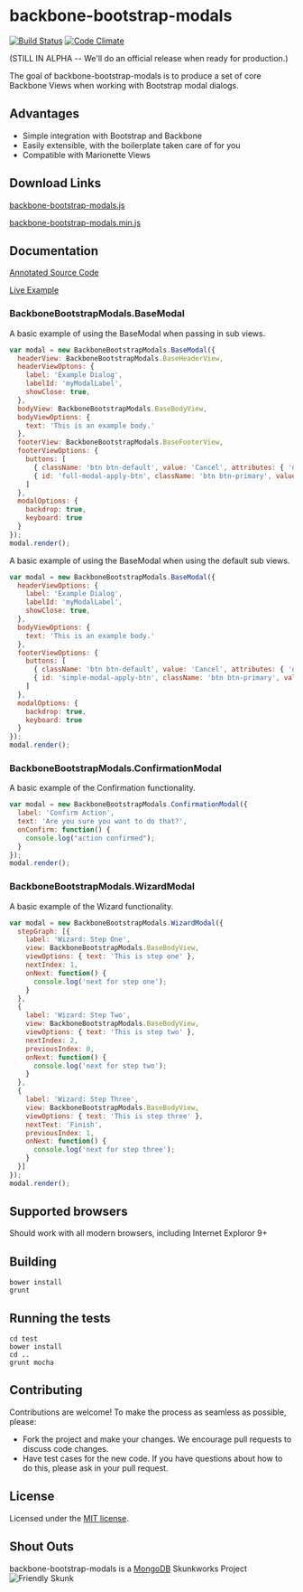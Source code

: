 backbone-bootstrap-modals
=========================
[![Build Status](https://travis-ci.org/leafygreen/backbone-bootstrap-modals.svg?branch=master)](https://travis-ci.org/leafygreen/backbone-bootstrap-modals)
[![Code Climate](https://codeclimate.com/github/leafygreen/backbone-bootstrap-modals.png)](https://codeclimate.com/github/leafygreen/backbone-bootstrap-modals)

(STILL IN ALPHA -- We'll do an official release when ready for production.)

The goal of backbone-bootstrap-modals is to produce a set of core Backbone Views
when working with Bootstrap modal dialogs.

## Advantages

- Simple integration with Bootstrap and Backbone
- Easily extensible, with the boilerplate taken care of for you
- Compatible with Marionette Views

## Download Links

[backbone-bootstrap-modals.js](https://raw.githubusercontent.com/leafygreen/backbone-bootstrap-modals/master/lib/backbone-bootstrap-modals.js)

[backbone-bootstrap-modals.min.js](https://raw.githubusercontent.com/leafygreen/backbone-bootstrap-modals/master/lib/backbone-bootstrap-modals.min.js)

## Documentation

[Annotated Source Code](http://leafygreen.github.io/backbone-bootstrap-modals/docs/backbone-bootstrap-modals.html)

[Live Example](http://leafygreen.github.io/backbone-bootstrap-modals/example.html)

### BackboneBootstrapModals.BaseModal

A basic example of using the BaseModal when passing in sub views.

```javascript
var modal = new BackboneBootstrapModals.BaseModal({
  headerView: BackboneBootstrapModals.BaseHeaderView,
  headerViewOptons: {
    label: 'Example Dialog',
    labelId: 'myModalLabel',
    showClose: true,
  },
  bodyView: BackboneBootstrapModals.BaseBodyView,
  bodyViewOptions: {
    text: 'This is an example body.'
  },
  footerView: BackboneBootstrapModals.BaseFooterView,
  footerViewOptions: {
    buttons: [
      { className: 'btn btn-default', value: 'Cancel', attributes: { 'data-dismiss': 'modal', 'aria-hidden': 'true' }},
      { id: 'full-modal-apply-btn', className: 'btn btn-primary', value: 'Apply' }
    ]
  },
  modalOptions: {
    backdrop: true,
    keyboard: true
  }
});
modal.render();
```

A basic example of using the BaseModal when using the default sub views.

```javascript
var modal = new BackboneBootstrapModals.BaseModal({
  headerViewOptions: {
    label: 'Example Dialog',
    labelId: 'myModalLabel',
    showClose: true,
  },
  bodyViewOptions: {
    text: 'This is an example body.'
  },
  footerViewOptions: {
    buttons: [
      { className: 'btn btn-default', value: 'Cancel', attributes: { 'data-dismiss': 'modal', 'aria-hidden': 'true' }},
      { id: 'simple-modal-apply-btn', className: 'btn btn-primary', value: 'Apply' }
    ]
  },
  modalOptions: {
    backdrop: true,
    keyboard: true
  }
});
modal.render();
```

### BackboneBootstrapModals.ConfirmationModal

A basic example of the Confirmation functionality.

```javascript
var modal = new BackboneBootstrapModals.ConfirmationModal({
  label: 'Confirm Action',
  text: 'Are you sure you want to do that?',
  onConfirm: function() {
    console.log("action confirmed");
  }
});
modal.render();
```

### BackboneBootstrapModals.WizardModal

A basic example of the Wizard functionality.

```javascript
var modal = new BackboneBootstrapModals.WizardModal({
  stepGraph: [{
    label: 'Wizard: Step One',
    view: BackboneBootstrapModals.BaseBodyView,
    viewOptions: { text: 'This is step one' },
    nextIndex: 1,
    onNext: function() {
      console.log('next for step one');
    }
  },
  {
    label: 'Wizard: Step Two',
    view: BackboneBootstrapModals.BaseBodyView,
    viewOptions: { text: 'This is step two' },
    nextIndex: 2,
    previousIndex: 0,
    onNext: function() {
      console.log('next for step two');
    }
  },
  {
    label: 'Wizard: Step Three',
    view: BackboneBootstrapModals.BaseBodyView,
    viewOptions: { text: 'This is step three' },
    nextText: 'Finish',
    previousIndex: 1,
    onNext: function() {
      console.log('next for step three');
    }
  }]
});
modal.render();
```

## Supported browsers

Should work with all modern browsers, including Internet Exploror 9+

## Building

```
bower install
grunt
```

## Running the tests

```
cd test
bower install
cd ..
grunt mocha
```

## Contributing

Contributions are welcome! To make the process as seamless as possible, please:

* Fork the project and make your changes. We encourage pull requests to discuss code changes.
* Have test cases for the new code. If you have questions about how to do this, please ask in your pull request.


## License
Licensed under the [MIT license](LICENSE-MIT "MIT License").

## Shout Outs

backbone-bootstrap-modals is a [MongoDB](http://www.mongodb.com) Skunkworks Project
![Friendly Skunk](http://s12.postimg.org/fxmtcosx9/skunkworks2.jpg)
